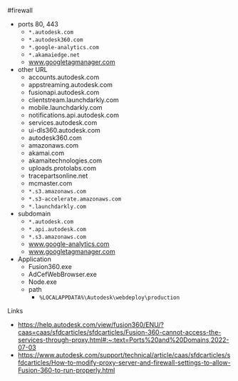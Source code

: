 #firewall 
- ports 80, 443
	- `*.autodesk.com`
	- `*.autodesk360.com`
	- `*.google-analytics.com`
	- `*.akamaiedge.net`
	- www.googletagmanager.com
- other URL
	- accounts.autodesk.com
	- appstreaming.autodesk.com
	- fusionapi.autodesk.com
	- clientstream.launchdarkly.com
	- mobile.launchdarkly.com
	- notifications.api.autodesk.com
	- services.autodesk.com
	- ui-dls360.autodesk.com
	- autodesk360.com
	- amazonaws.com
	- akamai.com
	- akamaitechnologies.com
	- uploads.protolabs.com
	- tracepartsonline.net
	- mcmaster.com
	- `*.s3.amazonaws.com`
	- `*.s3-accelerate.amazonaws.com`
	- `*.launchdarkly.com`
- subdomain
	- `*.autodesk.com`
	- `*.api.autodesk.com`
	- `*.s3.amazonaws.com`
	- www.google-analytics.com
	- www.googletagmanager.com
- Application
	- Fusion360.exe
	- AdCefWebBrowser.exe
	- Node.exe
	- path
		- `%LOCALAPPDATA%\Autodesk\webdeploy\production`

Links
- https://help.autodesk.com/view/fusion360/ENU/?caas=caas/sfdcarticles/sfdcarticles/Fusion-360-cannot-access-the-services-through-proxy.html#:~:text=Ports%20and%20Domains,2022-07-03
- https://www.autodesk.com/support/technical/article/caas/sfdcarticles/sfdcarticles/How-to-modify-proxy-server-and-firewall-settings-to-allow-Fusion-360-to-run-properly.html